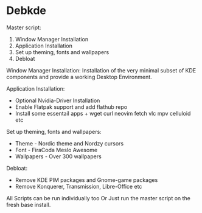 # Debkde

Master script:
1. Window Manager Installation
2. Application Installation
3. Set up theming, fonts and wallpapers
4. Debloat

Window Manager Installation:
  Installation of the very minimal subset of KDE components and provide a working Desktop Environment.

Application Installation:
  - Optional Nvidia-Driver Installation
  - Enable Flatpak support and add flathub repo
  - Install some essentail apps + wget curl neovim fetch vlc mpv celluloid etc

Set up theming, fonts and wallpapers:
  - Theme - Nordic theme and Nordzy cursors
  - Font - FiraCoda Meslo Awesome 
  - Wallpapers - Over 300 wallpapers

Debloat:
  - Remove KDE PIM packages and Gnome-game packages
  - Remove Konquerer, Transmission, Libre-Office etc

All Scripts can be run individually too
Or Just run the master script on the fresh base install.
